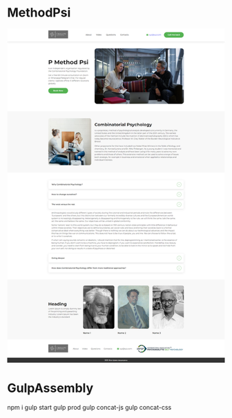 # MethodPsi
![alt text](screen.png "MethodPsi")
# GulpAssembly
npm i
gulp start
gulp prod
gulp concat-js
gulp concat-css